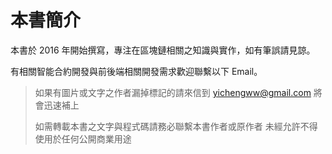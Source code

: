# 本書簡介

本書於 2016 年開始撰寫，專注在區塊鏈相關之知識與實作，如有筆誤請見諒。

有相關智能合約開發與前後端相關開發需求歡迎聯繫以下 Email。

> 如果有圖片或文字之作者漏掉標記的請來信到 yichengww@gmail.com 將會迅速補上
>
> 如需轉載本書之文字與程式碼請務必聯繫本書作者或原作者 未經允許不得使用於任何公開商業用途
